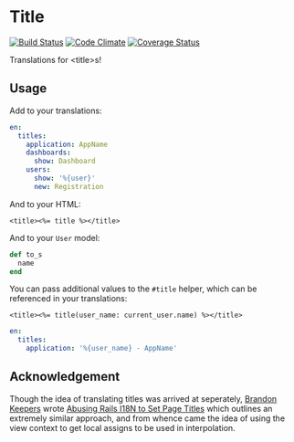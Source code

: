 # Title

[![Build Status](https://travis-ci.org/calebthompson/title.png)](https://travis-ci.org/calebthompson/title)
[![Code Climate](https://codeclimate.com/github/calebthompson/title.png)](https://codeclimate.com/github/calebthompson/title)
[![Coverage Status](https://coveralls.io/repos/calebthompson/title/badge.png)](https://coveralls.io/r/calebthompson/title)

Translations for \<title\>s!

## Usage

Add to your translations:

```yaml
en:
  titles:
    application: AppName
    dashboards:
      show: Dashboard
    users:
      show: '%{user}'
      new: Registration
```

And to your HTML:

```erb
<title><%= title %></title>
```

And to your `User` model:

```ruby
def to_s
  name
end
```

You can pass additional values to the `#title` helper, which can be referenced
in your translations:

```erb
<title><%= title(user_name: current_user.name) %></title>
```

```yaml
en:
  titles:
    application: '%{user_name} - AppName'
```

## Acknowledgement

Though the idea of translating titles was arrived at seperately, [Brandon
Keepers] wrote [Abusing Rails I18N to Set Page Titles] which outlines an
extremely similar approach, and from whence came the idea of using the view
context to get local assigns to be used in interpolation.

[Brandon Keepers]: https://github.com/bkeepers
[Abusing Rails I18N to Set Page Titles]: http://opensoul.org/blog/archives/2012/11/05/abusing-rails-i18n-to-set-page-titles/
